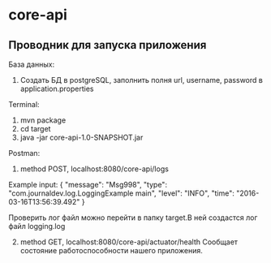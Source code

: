 # core-api
## Проводник для запуска приложения

База данных:
1. Создать БД в postgreSQL, заполнить полня url, username, password в application.properties

Terminal:
1. mvn package
2. cd target
3. java -jar core-api-1.0-SNAPSHOT.jar

Postman:
1. method POST, localhost:8080/core-api/logs

  Example input:
{
    "message": "Msg998",
    "type": "com.journaldev.log.LoggingExample main",
    "level": "INFO",
    "time": "2016-03-16T13:56:39.492"
}

  Проверить лог файл можно перейти в папку target.В ней создастся лог файл logging.log
 
2. method GET, localhost:8080/core-api/actuator/health
 Сообщает состояние работоспособности нашего приложения.
